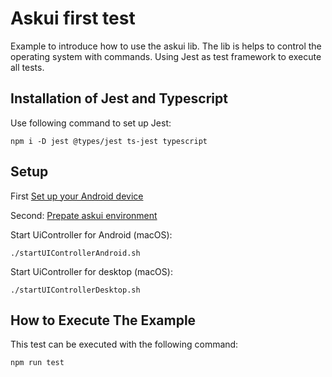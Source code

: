 # Askui first test

Example to introduce  how to use the askui lib.
The lib is helps to control the operating system with commands.
Using Jest as test framework to execute all tests.

## Installation of Jest and Typescript

Use following command to set up Jest:
```shell
npm i -D jest @types/jest ts-jest typescript
```

## Setup
First [Set up your Android device](https://docs.askui.com/docs/general/Tutorials/setup-android)

Second: [Prepate askui environment](https://docs.askui.com/docs/general/Tutorials/android-search-in-browser#1-prepare-the-askui-test-environment)

Start UiController for Android (macOS):
```shell
./startUIControllerAndroid.sh
```

Start UiController for desktop (macOS):
```shell
./startUIControllerDesktop.sh
```

## How to Execute The Example

This test can be executed with the following command:
```shell
npm run test
```
